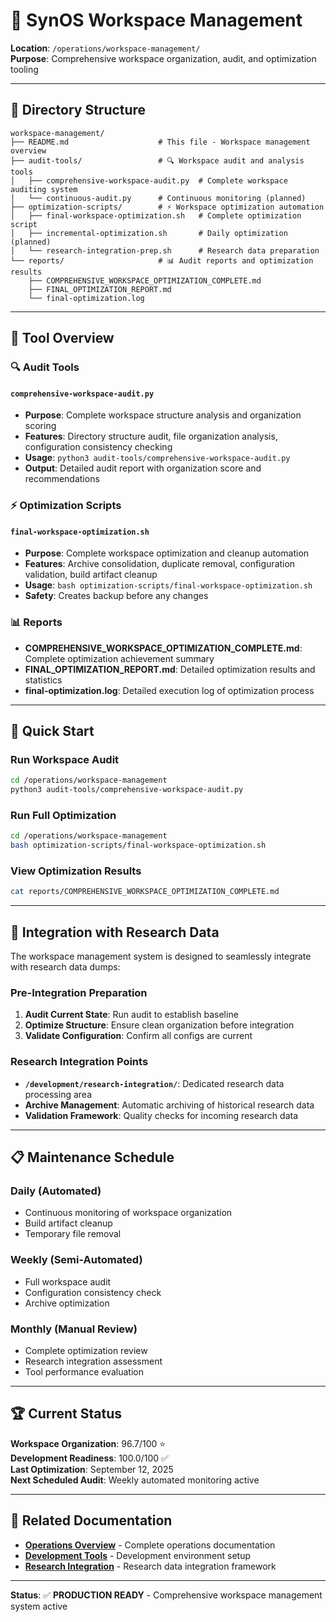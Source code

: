 # 🔧 SynOS Workspace Management

**Location**: `/operations/workspace-management/`  
**Purpose**: Comprehensive workspace organization, audit, and optimization tooling

---

## 📁 **Directory Structure**

```
workspace-management/
├── README.md                    # This file - Workspace management overview
├── audit-tools/                 # 🔍 Workspace audit and analysis tools
│   ├── comprehensive-workspace-audit.py  # Complete workspace auditing system
│   └── continuous-audit.py      # Continuous monitoring (planned)
├── optimization-scripts/        # ⚡ Workspace optimization automation
│   ├── final-workspace-optimization.sh   # Complete optimization script
│   ├── incremental-optimization.sh       # Daily optimization (planned)
│   └── research-integration-prep.sh      # Research data preparation
└── reports/                     # 📊 Audit reports and optimization results
    ├── COMPREHENSIVE_WORKSPACE_OPTIMIZATION_COMPLETE.md
    ├── FINAL_OPTIMIZATION_REPORT.md
    └── final-optimization.log
```

---

## 🎯 **Tool Overview**

### **🔍 Audit Tools**

#### `comprehensive-workspace-audit.py`
- **Purpose**: Complete workspace structure analysis and organization scoring
- **Features**: Directory structure audit, file organization analysis, configuration consistency checking
- **Usage**: `python3 audit-tools/comprehensive-workspace-audit.py`
- **Output**: Detailed audit report with organization score and recommendations

### **⚡ Optimization Scripts**

#### `final-workspace-optimization.sh`
- **Purpose**: Complete workspace optimization and cleanup automation
- **Features**: Archive consolidation, duplicate removal, configuration validation, build artifact cleanup
- **Usage**: `bash optimization-scripts/final-workspace-optimization.sh`
- **Safety**: Creates backup before any changes

### **📊 Reports**

- **COMPREHENSIVE_WORKSPACE_OPTIMIZATION_COMPLETE.md**: Complete optimization achievement summary
- **FINAL_OPTIMIZATION_REPORT.md**: Detailed optimization results and statistics
- **final-optimization.log**: Detailed execution log of optimization process

---

## 🚀 **Quick Start**

### **Run Workspace Audit**
```bash
cd /operations/workspace-management
python3 audit-tools/comprehensive-workspace-audit.py
```

### **Run Full Optimization**
```bash
cd /operations/workspace-management
bash optimization-scripts/final-workspace-optimization.sh
```

### **View Optimization Results**
```bash
cat reports/COMPREHENSIVE_WORKSPACE_OPTIMIZATION_COMPLETE.md
```

---

## 🎯 **Integration with Research Data**

The workspace management system is designed to seamlessly integrate with research data dumps:

### **Pre-Integration Preparation**
1. **Audit Current State**: Run audit to establish baseline
2. **Optimize Structure**: Ensure clean organization before integration
3. **Validate Configuration**: Confirm all configs are current

### **Research Integration Points**
- **`/development/research-integration/`**: Dedicated research data processing area
- **Archive Management**: Automatic archiving of historical research data
- **Validation Framework**: Quality checks for incoming research data

---

## 📋 **Maintenance Schedule**

### **Daily** (Automated)
- Continuous monitoring of workspace organization
- Build artifact cleanup
- Temporary file removal

### **Weekly** (Semi-Automated)
- Full workspace audit
- Configuration consistency check
- Archive optimization

### **Monthly** (Manual Review)
- Complete optimization review
- Research integration assessment
- Tool performance evaluation

---

## 🏆 **Current Status**

**Workspace Organization**: 96.7/100 ⭐  
**Development Readiness**: 100.0/100 ✅  
**Last Optimization**: September 12, 2025  
**Next Scheduled Audit**: Weekly automated monitoring active

---

## 🔗 **Related Documentation**

- **[Operations Overview](/operations/README.md)** - Complete operations documentation
- **[Development Tools](/development/README.md)** - Development environment setup
- **[Research Integration](/development/research-integration/README.md)** - Research data integration framework

---

**Status**: ✅ **PRODUCTION READY** - Comprehensive workspace management system active
